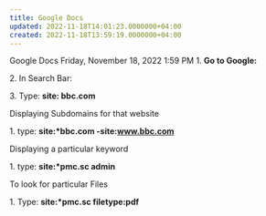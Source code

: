 ```yaml
---
title: Google Docs
updated: 2022-11-18T14:01:23.0000000+04:00
created: 2022-11-18T13:59:19.0000000+04:00
---
```


Google Docs
Friday, November 18, 2022
1:59 PM
1\. **Go to Google:**

2\. In Search Bar:

3\. Type: **site: bbc.com**

Displaying Subdomains for that website

1\. type: **site:\*bbc.com -site:www.bbc.com**

Displaying a particular keyword

1\. type: **site:\*pmc.sc admin**

To look for particular Files

1\. Type: **site:\*pmc.sc filetype:pdf**
